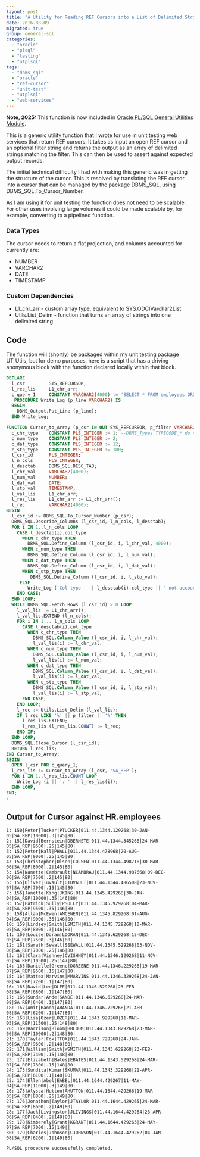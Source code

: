 ```yaml
---
layout: post
title: "A Utility for Reading REF Cursors into a List of Delimited Strings"
date: 2016-08-09
migrated: true
group: general-sql
categories: 
  - "oracle"
  - "plsql"
  - "testing"
  - "utplsql"
tags: 
  - "dbms_sql"
  - "oracle"
  - "ref-cursor"
  - "unit-test"
  - "utplsql"
  - "web-services"
---
```


**Note, 2025:** This function is now included in [Oracle PL/SQL General Utilities Module](https://github.com/BrenPatF/oracle_plsql_utils).

This is a generic utility function that I wrote for use in unit testing web services that return REF cursors. It takes as input an open REF cursor and an optional filter string and returns the output as an array of delimited strings matching the filter. This can then be used to assert against expected output records.

The initial technical difficulty I had with making this generic was in getting the structure of the cursor. This is resolved by translating the REF cursor into a cursor that can be managed by the package DBMS\_SQL, using DBMS\_SQL.To\_Cursor\_Number.

As I am using it for unit testing the function does not need to be scalable. For other uses involving large volumes it could be made scalable by, for example, converting to a pipelined function.

### Data Types

The cursor needs to return a flat projection, and columns accounted for currently are:

- NUMBER
- VARCHAR2
- DATE
- TIMESTAMP

### Custom Dependencies

- L1\_chr\_arr - custom array type, equivalent to SYS.ODCIVarchar2List
- Utils.List\_Delim - function that turns an array of strings into one delimited string

## Code

The function wiil (shortly) be packaged within my unit testing package UT\_Utils, but for demo purposes, here is a script that has a driving anonymous block with the function declared locally within that block.

```sql
DECLARE
  l_csr         SYS_REFCURSOR;
  l_res_lis     L1_chr_arr;
  c_query_1     CONSTANT VARCHAR2(4000) := 'SELECT * FROM employees ORDER BY employee_id';
   PROCEDURE Write_Log (p_line VARCHAR2) IS
  BEGIN
    DBMS_Output.Put_Line (p_line);
  END Write_Log;

FUNCTION Cursor_to_Array (p_csr IN OUT SYS_REFCURSOR, p_filter VARCHAR2 DEFAULT NULL) RETURN L1_chr_arr IS
  c_chr_type    CONSTANT PLS_INTEGER := 1; --DBMS_Types.TYPECODE_* do not seem to quite work
  c_num_type    CONSTANT PLS_INTEGER := 2;
  c_dat_type    CONSTANT PLS_INTEGER := 12;
  c_stp_type    CONSTANT PLS_INTEGER := 180;
  l_csr_id      PLS_INTEGER;
  l_n_cols      PLS_INTEGER;
  l_desctab     DBMS_SQL.DESC_TAB;
  l_chr_val     VARCHAR2(4000);
  l_num_val     NUMBER;
  l_dat_val     DATE;
  l_stp_val     TIMESTAMP;
  l_val_lis     L1_chr_arr;
  l_res_lis     L1_chr_arr := L1_chr_arr();
  l_rec         VARCHAR2(4000);
BEGIN
  l_csr_id := DBMS_SQL.To_Cursor_Number (p_csr);
  DBMS_SQL.Describe_Columns (l_csr_id, l_n_cols, l_desctab);
  FOR i IN 1..l_n_cols LOOP
    CASE l_desctab(i).col_type
      WHEN c_chr_type THEN
        DBMS_SQL.Define_Column (l_csr_id, i, l_chr_val, 4000);
      WHEN c_num_type THEN
        DBMS_SQL.Define_Column (l_csr_id, i, l_num_val);
      WHEN c_dat_type THEN
        DBMS_SQL.Define_Column (l_csr_id, i, l_dat_val);
      WHEN c_stp_type THEN
         DBMS_SQL.Define_Column (l_csr_id, i, l_stp_val);
     ELSE
        Write_Log ('Col type ' || l_desctab(i).col_type || ' not accounted for!');
    END CASE;
  END LOOP;
  WHILE DBMS_SQL.Fetch_Rows (l_csr_id) > 0 LOOP
    l_val_lis := L1_chr_arr();
    l_val_lis.EXTEND (l_n_cols);
    FOR i IN 1 .. l_n_cols LOOP
      CASE l_desctab(i).col_type
        WHEN c_chr_type THEN
          DBMS_SQL.Column_Value (l_csr_id, i, l_chr_val);
          l_val_lis(i) := l_chr_val;
        WHEN c_num_type THEN
          DBMS_SQL.Column_Value (l_csr_id, i, l_num_val);
          l_val_lis(i) := l_num_val;
        WHEN c_dat_type THEN
          DBMS_SQL.Column_Value (l_csr_id, i, l_dat_val);
          l_val_lis(i) := l_dat_val;
        WHEN c_stp_type THEN
          DBMS_SQL.Column_Value (l_csr_id, i, l_stp_val);
          l_val_lis(i) := l_stp_val;
      END CASE;
    END LOOP;
    l_rec := Utils.List_Delim (l_val_lis);
    IF l_rec LIKE '%' || p_filter || '%' THEN
      l_res_lis.EXTEND;
      l_res_lis (l_res_lis.COUNT) := l_rec;
    END IF;
  END LOOP;
  DBMS_SQL.Close_Cursor (l_csr_id);
  RETURN l_res_lis;
END Cursor_to_Array;
BEGIN
  OPEN l_csr FOR c_query_1;
  l_res_lis := Cursor_to_Array (l_csr, 'SA_REP');
  FOR i IN 1..l_res_lis.COUNT LOOP
    Write_Log (i || ': ' || l_res_lis(i));
  END LOOP;
END;
/
```

## Output for Cursor against HR.employees

```
1: 150|Peter|Tucker|PTUCKER|011.44.1344.129268|30-JAN-05|SA_REP|10000|.3|145|80|
2: 151|David|Bernstein|DBERNSTE|011.44.1344.345268|24-MAR-05|SA_REP|9500|.25|145|80|
3: 152|Peter|Hall|PHALL|011.44.1344.478968|20-AUG-05|SA_REP|9000|.25|145|80|
4: 153|Christopher|Olsen|COLSEN|011.44.1344.498718|30-MAR-06|SA_REP|8000|.2|145|80|
5: 154|Nanette|Cambrault|NCAMBRAU|011.44.1344.987668|09-DEC-06|SA_REP|7500|.2|145|80|
6: 155|Oliver|Tuvault|OTUVAULT|011.44.1344.486508|23-NOV-07|SA_REP|7000|.15|145|80|
7: 156|Janette|King|JKING|011.44.1345.429268|30-JAN-04|SA_REP|10000|.35|146|80|
8: 157|Patrick|Sully|PSULLY|011.44.1345.929268|04-MAR-04|SA_REP|9500|.35|146|80|
9: 158|Allan|McEwen|AMCEWEN|011.44.1345.829268|01-AUG-04|SA_REP|9000|.35|146|80|
10: 159|Lindsey|Smith|LSMITH|011.44.1345.729268|10-MAR-05|SA_REP|8000|.3|146|80|
11: 160|Louise|Doran|LDORAN|011.44.1345.629268|15-DEC-05|SA_REP|7500|.3|146|80|
12: 161|Sarath|Sewall|SSEWALL|011.44.1345.529268|03-NOV-06|SA_REP|7000|.25|146|80|
13: 162|Clara|Vishney|CVISHNEY|011.44.1346.129268|11-NOV-05|SA_REP|10500|.25|147|80|
14: 163|Danielle|Greene|DGREENE|011.44.1346.229268|19-MAR-07|SA_REP|9500|.15|147|80|
15: 164|Mattea|Marvins|MMARVINS|011.44.1346.329268|24-JAN-08|SA_REP|7200|.1|147|80|
16: 165|David|Lee|DLEE|011.44.1346.529268|23-FEB-08|SA_REP|6800|.1|147|80|
17: 166|Sundar|Ande|SANDE|011.44.1346.629268|24-MAR-08|SA_REP|6400|.1|147|80|
18: 167|Amit|Banda|ABANDA|011.44.1346.729268|21-APR-08|SA_REP|6200|.1|147|80|
19: 168|Lisa|Ozer|LOZER|011.44.1343.929268|11-MAR-05|SA_REP|11500|.25|148|80|
20: 169|Harrison|Bloom|HBLOOM|011.44.1343.829268|23-MAR-06|SA_REP|10000|.2|148|80|
21: 170|Tayler|Fox|TFOX|011.44.1343.729268|24-JAN-06|SA_REP|9600|.2|148|80|
22: 171|William|Smith|WSMITH|011.44.1343.629268|23-FEB-07|SA_REP|7400|.15|148|80|
23: 172|Elizabeth|Bates|EBATES|011.44.1343.529268|24-MAR-07|SA_REP|7300|.15|148|80|
24: 173|Sundita|Kumar|SKUMAR|011.44.1343.329268|21-APR-08|SA_REP|6100|.1|148|80|
25: 174|Ellen|Abel|EABEL|011.44.1644.429267|11-MAY-04|SA_REP|11000|.3|149|80|
26: 175|Alyssa|Hutton|AHUTTON|011.44.1644.429266|19-MAR-05|SA_REP|8800|.25|149|80|
27: 176|Jonathon|Taylor|JTAYLOR|011.44.1644.429265|24-MAR-06|SA_REP|8600|.2|149|80|
28: 177|Jack|Livingston|JLIVINGS|011.44.1644.429264|23-APR-06|SA_REP|8400|.2|149|80|
29: 178|Kimberely|Grant|KGRANT|011.44.1644.429263|24-MAY-07|SA_REP|7000|.15|149||
30: 179|Charles|Johnson|CJOHNSON|011.44.1644.429262|04-JAN-08|SA_REP|6200|.1|149|80|
 
PL/SQL procedure successfully completed.
```
